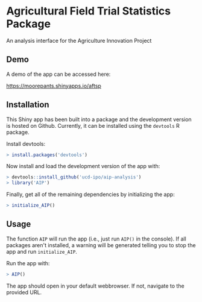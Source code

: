 # Agricultural Field Trial Statistics Package

An analysis interface for the Agriculture Innovation Project

## Demo

A demo of the app can be accessed here:

https://moorepants.shinyapps.io/aftsp

## Installation

This Shiny app has been built into a package and the development version is
hosted on Github. Currently, it can be installed using the `devtools` R
package.

Install devtools:

```R
> install.packages('devtools')
```

Now install and load the development version of the app with:

```R
> devtools::install_github('ucd-ipo/aip-analysis')
> library('AIP')
```

Finally, get all of the remaining dependencies by initializing the app:

```R
> initialize_AIP()
```

## Usage

The function `AIP` will run the app (i.e., just run `AIP()` in the console). If
all packages aren't installed, a warning will be generated telling you to stop
the app and run `initialize_AIP`.

Run the app with:

```R
> AIP()
```

The app should open in your default webbrowser. If not, navigate to the
provided URL.
